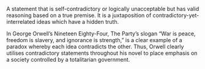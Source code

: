 A statement that is self-contradictory or logically unacceptable but has valid reasoning based on a true premise. It is a juxtaposition of contradictory-yet-interrelated ideas which have a hidden truth.

In George Orwell’s Nineteen Eighty-Four, The Party’s slogan “War is peace, freedom is slavery, and ignorance is strength,” is a clear example of a paradox whereby each idea contradicts the other. Thus, Orwell clearly utilises contradictory statements throughout his novel to place emphasis on a society controlled by a totalitarian government.